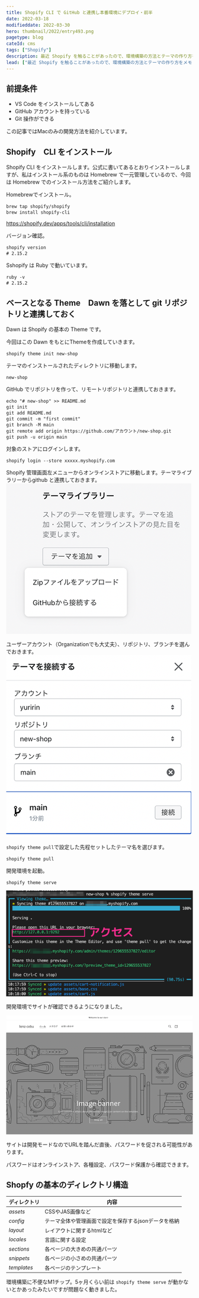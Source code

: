 ```yaml
---
title: Shopify CLI で GitHub と連携し本番環境にデプロイ・前半
date: 2022-03-18
modifieddate: 2022-03-30
hero: thumbnail/2022/entry493.png
pagetype: blog
cateId: cms
tags: ["Shopify"]
description: 最近 Shopify を触ることがあったので、環境構築の方法とテーマの作り方をメモします。このブログではShopify環境構築とベーシックテーマをインストールし修正できるまでを目標に記事にまとめます。
lead: ["最近 Shopify を触ることがあったので、環境構築の方法とテーマの作り方をメモします。このブログではShopify環境構築とベーシックテーマをインストールし修正できるまでを目標に記事にまとめます。"]
---
```

## 前提条件
* VS Code をインストールしてある
* GitHub アカウントを持っている
* Git 操作ができる

この記事ではMacのみの開発方法を紹介しています。

<!-- ## Shopify パートナープログラムに参加し開発用アカウントを作成する
Shopify の開発用アカウントを作成します。

![Shopify パートナープログラムに参加](./images/2022/03/entry493-01.jpg)

[Shopify パートナープログラム](https://www.shopify.jp/partners)

名前や住所、電話番号などを登録していきます。

![Shopify パートナープログラム名前や住所、電話番号などを登録](./images/2022/03/entry493-02.png)

最後にアンケートに答えて、
![Shopify パートナープログラム名前や住所、電話番号などを登録](./images/2022/03/entry493-03.png)

パートナープログラム契約を読み、同意にチェック。

![Shopify パートナープログラム名前や住所、電話番号などを登録](./images/2022/03/entry493-04.png) -->

## Shopify　CLI をインストール
Shopify CLI をインストールします。公式に書いてあるとおりインストールしますが、私はインストール系のものは Homebrew で一元管理しているので、今回は Homebrew でのインストール方法をご紹介します。

Homebrewでインストール。

```bash:title=コマンド
brew tap shopify/shopify
brew install shopify-cli
```

https://shopify.dev/apps/tools/cli/installation

バージョン確認。

```bash:title=コマンド
shopify version
# 2.15.2
```

Sshopify は Ruby で動いています。
```bash:title=コマンド
ruby -v
# 2.15.2
```

## ベースとなる Theme　Dawn を落として git リポジトリと連携しておく
Dawn は Shopify の基本の Theme です。

今回はこの Dawn をもとにThemeを作成していきます。

```bash:title=コマンド
shopify theme init new-shop
```
テーマのインストールされたディレクトリに移動します。

```
new-shop
```
GitHub でリポジトリを作って、リモートリポジトリと連携しておきます。
```bash:title=コマンド
echo "# new-shop" >> README.md
git init
git add README.md
git commit -m "first commit"
git branch -M main
git remote add origin https://github.com/アカウント/new-shop.git
git push -u origin main
```
対象のストアにログインします。

```bash:title=コマンド
shopify login --store xxxxx.myshopify.com
```
Shopify 管理画面左メニューからオンラインストアに移動します。テーマライブラリーからgithub と連携しておきます。
![テーマライブラリーからgithub](./images/2022/03/entry493-06.png)

ユーザーアカウント（Organizationでも大丈夫）、リポジトリ、ブランチを選んでおきます。
![テーマライブラリーからgithub](./images/2022/03/entry493-05.png)

`shopify theme pull`で設定した先程セットしたテーマ名を選びます。
```bash:title=コマンド
shopify theme pull
```
開発環境を起動。
```bash:title=コマンド
shopify theme serve
```
![開発環境を起動](./images/2022/03/entry493-08.png)

開発環境でサイトが確認できるようになりました。

![開発環境を起動](./images/2022/03/entry493-09.png)

サイトは開発モードなのでURLを踏んだ直後、パスワードを促される可能性があります。

パスワードはオンラインストア、各種設定、パスワード保護から確認できます。

## Shopfy の基本のディレクトリ構造

|ディレクトリ|内容|
|-|-|
|<em>assets</em>|CSSやJAS画像など|
|<em>config</em>|テーマ全体や管理画面で設定を保存するjsonデータを格納|
|<em>layout</em>|レイアウトに関するhtmlなど|
|<em>locales</em>|言語に関する設定|
|<em>sections</em>|各ページの大きめの共通パーツ|
|<em>snippets</em>|各ページの小さめの共通パーツ|
|<em>templates</em>|各ページのテンプレート|

環境構築に不便なM1チップ。5ヶ月くらい前は `shopify theme serve` が動かないとかあったみたいですが問題なく動きました。
<msg txt="私の記事はだいたい公開備忘録です。案件で過去やったことを守秘義務内でまとめてます。"></msg>

<!-- 参考サイト:<br>
https://tokyofreelance.jp/shopify_theme_self_made/#outline__1_1 -->

